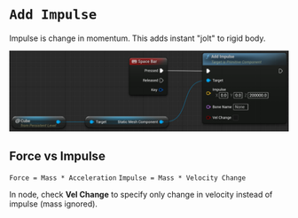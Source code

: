 # `Add Impulse`

Impulse is change in momentum. This adds instant "jolt" to rigid body.

![Add Impulse](/assets/Blueprint/blueprint-add-impulse.png)

## Force vs Impulse

`Force = Mass * Acceleration`
`Impulse = Mass * Velocity Change`

In node, check **Vel Change** to specify only change in velocity instead of impulse (mass ignored).

